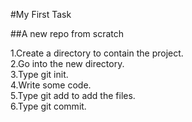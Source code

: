 #My First Task


##A new repo from scratch


1.Create a directory to contain the project.  
2.Go into the new directory.  
3.Type git init.  
4.Write some code.  
5.Type git add to add the files.  
6.Type git commit.  
